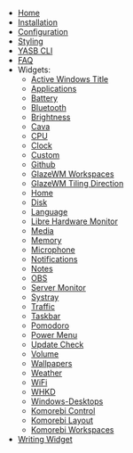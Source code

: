 - [Home](./Home)
- [Installation](./Installation)
- [Configuration](./Configuration)
- [Styling](./Styling)
- [YASB CLI](./CLI)
- [FAQ](./FAQ)
- Widgets:
    - [Active Windows Title](./(Widget)-Active-Windows-Title)
    - [Applications](./(Widget)-Applications)
    - [Battery](./(Widget)-Battery)
    - [Bluetooth](./(Widget)-Bluetooth)
    - [Brightness](./(Widget)-Brightness)
    - [Cava](./(Widget)-Cava)
    - [CPU](./(Widget)-CPU)
    - [Clock](./(Widget)-Clock)
    - [Custom](./(Widget)-Custom)
    - [Github](./(Widget)-Github)
    - [GlazeWM Workspaces](./(Widget)-GlazeWM-Workspaces)
    - [GlazeWM Tiling Direction](./(Widget)-GlazeWM-Tiling-Direction)
    - [Home](./(Widget)-Home)
    - [Disk](./(Widget)-Disk)
    - [Language](./(Widget)-Language)
    - [Libre Hardware Monitor](./(Widget)-Libre-HW-Monitor)
    - [Media](./(Widget)-Media)
    - [Memory](./(Widget)-Memory)
    - [Microphone](./(Widget)-Microphone)
    - [Notifications](./(Widget)-Notifications)
    - [Notes](./(Widget)-Notes)
    - [OBS](./(Widget)-Obs)
    - [Server Monitor](./(Widget)-Server-Monitor)
    - [Systray](./(Widget)-Systray)
    - [Traffic](./(Widget)-Traffic)
    - [Taskbar](./(Widget)-Taskbar)
    - [Pomodoro](./(Widget)-Pomodoro)
    - [Power Menu](./(Widget)-Power-Menu)
    - [Update Check](./(Widget)-Update-Check)
    - [Volume](./(Widget)-Volume)
    - [Wallpapers](./(Widget)-Wallpapers)
    - [Weather](./(Widget)-Weather)
    - [WiFi](./(Widget)-WiFi)
    - [WHKD](./(Widget)-Whkd)
    - [Windows-Desktops](./(Widget)-Windows-Desktops)
    - [Komorebi Control](./(Widget)-Komorebi-Control)
    - [Komorebi Layout](./(Widget)-Komorebi-Layout)
    - [Komorebi Workspaces](./(Widget)-Komorebi-Workspaces)
- [Writing Widget](./Writing-Widget)
